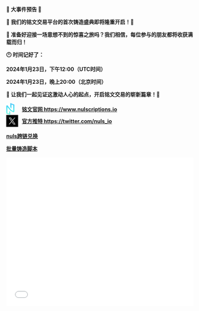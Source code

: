 **🌟 大事件预告 🌟**

**🚀 我们的铭文交易平台的首次铸造盛典即将隆重开启！🌈**

**🎉 准备好迎接一场意想不到的惊喜之旅吗？我们相信，每位参与的朋友都将收获满载而归！**

**🕛 时间记好了：**

**2024年1月23日，下午12:00（UTC时间）**

**2024年1月23日，晚上20:00（北京时间）**

**💫 让我们一起见证这激动人心的起点，开启铭文交易的崭新篇章！🎊**

<a href="https://www.nulscriptions.io" target="_blank" rel="noopener noreferrer" style="display: flex; align-items: center;font-weight:bold">
  <img src="./images/logo5.png" alt="Twitter Icon" style="width: 22px; height: 32px;margin-right:20px">
  铭文官网 https://www.nulscriptions.io
</a>

<a href="https://twitter.com/nuls_io" target="_blank" rel="noopener noreferrer" style="display: flex; align-items: center;font-weight:bold">
  <img src="./images/x.png" alt="Twitter Icon" style="width: 32px; height: 32px;margin-right:10px">
 官方推特 https://twitter.com/nuls_io
</a>

[**nuls跨链兑换**](https://swap.nulscriptions.io)

[**批量铸造脚本**](https://www.nulscriptions.io)

<iframe width="100%" height="400px" src="main.html" frameborder="0" allowfullscreen></iframe>
